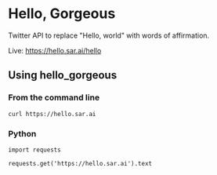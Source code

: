 # Hello, Gorgeous
Twitter API to replace "Hello, world" with words of affirmation.

Live: https://hello.sar.ai/hello

## Using hello_gorgeous

### From the command line
```
curl https://hello.sar.ai
```

### Python
```
import requests

requests.get('https://hello.sar.ai').text
```